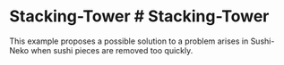  # Stacking-Tower		  # Stacking-Tower
  		  
  This example proposes a possible solution to a problem arises in Sushi-Neko when sushi pieces are removed too quickly. 
